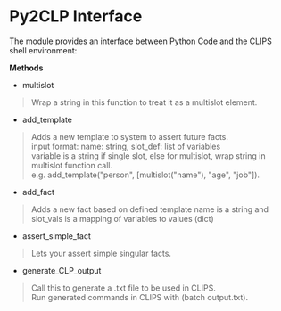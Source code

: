 # Py2CLP Interface

The module provides an interface between Python Code and the CLIPS shell environment:

**Methods**

 * multislot

> Wrap a string in this function to treat it as a multislot element.

 * add_template

> Adds a new template to system to assert future facts.<br />
input format: name: string, slot_def: list of variables<br />
variable is a string if single slot, else for multislot, wrap string in multislot function call.<br />
e.g. add_template("person", [multislot("name"), "age", "job"]).

 * add_fact
> Adds a new fact based on defined template
  name is a string and slot_vals is a mapping of variables to values (dict)

* assert_simple_fact
> Lets your assert simple singular facts.
 * generate_CLP_output
> Call this to generate a .txt file to be used in CLIPS.<br />
 Run generated commands in CLIPS with (batch output.txt).
